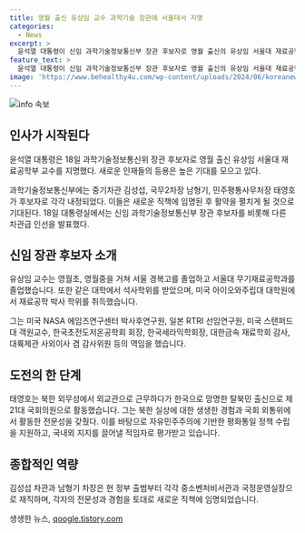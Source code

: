 ```yaml
---
title: 영월 출신 유상임 교수 과학기술 장관에 서울대서 지명
categories:
  - News
excerpt: >
  윤석열 대통령이 신임 과학기술정보통신부 장관 후보자로 영월 출신의 유상임 서울대 재료공학부 교수를 지명했다. 이와 함께 태영호가 민주평화통일자문회의 사무처장, 김성섭가 중소벤처기업부 차관, 남형기가 국무조정실 국무2차장으로 임명되었다. 유 교수의 학벌과 경력, 태 실장의 탈북민 출신 경험 등이 화제를 모으고 있다.
feature_text: >
  윤석열 대통령이 신임 과학기술정보통신부 장관 후보자로 영월 출신의 유상임 서울대 재료공학부 교수를 지명했다. 이와 함께 태영호가 민주평화통일자문회의 사무처장, 김성섭가 중소벤처기업부 차관, 남형기가 국무조정실 국무2차장으로 임명되었다. 유 교수의 학벌과 경력, 태 실장의 탈북민 출신 경험 등이 화제를 모으고 있다.
image: 'https://www.behealthy4u.com/wp-content/uploads/2024/06/koreanews.jpg'
---
```


<p><img src="https://www.behealthy4u.com/wp-content/uploads/2024/06/koreanews.jpg" alt="info 속보" /></p>

<h2 data-ke-size="size26">인사가 시작된다</h2>

<p data-ke-size="size16">윤석열 대통령은 18일 과학기술정보통신위 장관 후보자로 영월 출신 유상임 서울대 재료공학부 교수를 지명했다. 새로운 인재들의 등용은 높은 기대를 모으고 있다.</p>

<p data-ke-size="size16">과학기술정보통신부에는 중기차관 김성섭, 국무2차장 남형기, 민주평통사무처장 태영호가 후보자로 각각 내정되었다. 이들은 새로운 직책에 임명된 후 활약을 펼치게 될 것으로 기대된다.  18일 대통령실에서는 신임 과학기술정보통신부 장관 후보자를 비롯해 다른 차관급 인선을 발표했다.</p>

<h2 data-ke-size="size26">신임 장관 후보자 소개</h2>

<p data-ke-size="size16">유상임 교수는 영월초, 영월중을 거쳐 서울 경복고를 졸업하고 서울대 무기재료공학과를 졸업했습니다. 또한 같은 대학에서 석사학위를 받았으며, 미국 아이오와주립대 대학원에서 재료공학 박사 학위를 취득했습니다.</p>

<p data-ke-size="size16">그는 미국 NASA 에임즈연구센터 박사후연구원, 일본 RTRI 선임연구원, 미국 스탠퍼드대 객원교수, 한국초전도저온공학회 회장, 한국세라믹학회장, 대한금속 재료학회 감사, 대륙제관 사외이사 겸 감사위원 등의 역임을 했습니다.</p>

<h2 data-ke-size="size26">도전의 한 단계</h2>

<p data-ke-size="size16">태영호는 북한 외무성에서 외교관으로 근무하다가 한국으로 망명한 탈북민 출신으로 제21대 국회의원으로 활동했습니다. 그는 북한 실상에 대한 생생한 경험과 국회 외통위에서 활동한 전문성을 갖췄다. 이를 바탕으로 자유민주주의에 기반한 평화통일 정책 수립을 지원하고, 국내외 지지를 끌어낼 적임자로 평가받고 있습니다.</p>

<h2 data-ke-size="size26">종합적인 역량</h2>

<p data-ke-size="size16">김성섭 차관과 남형기 차장은 현 정부 출범부터 각각 중소벤처비서관과 국정운영실장으로 재직하며, 각자의 전문성과 경험을 토대로 새로운 직책에 임명되었습니다.</p>
생생한 뉴스, <a href="https://qoogle.tistory.com" rel="dofollow">qoogle.tistory.com</a>


